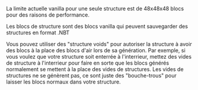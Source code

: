 La limite actuelle vanilla pour une seule structure est de 48x48x48 blocs pour des raisons de performance.

Les blocs de structure sont des blocs vanilla qui peuvent sauvegarder des structures en format .NBT

Vous pouvez utiliser des "structure voids" pour autoriser la structure à avoir des blocs à la place des blocs d'air lors de sa génération. Par exemple, si vous voulez que votre structure soit enterrée à l'interrieur, mettez des vides de structure à l'interrieur pour faire en sorte que les blocs générés normalement se mettent à la place des vides de structures. Les vides de structures ne se génèrent pas, ce sont juste des "bouche-trous" pour laisser les blocs normaux dans votre structure.